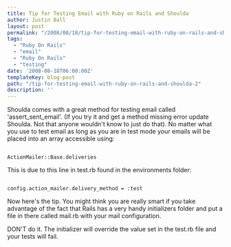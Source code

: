 ```yaml
---
title: Tip for Testing Email with Ruby on Rails and Shoulda
author: Justin Ball
layout: post
permalink: "/2008/08/18/tip-for-testing-email-with-ruby-on-rails-and-shoulda-2/"
tags:
  - "Ruby On Rails"
  - "email"
  - "Ruby On Rails"
  - "testing"
date: '2008-08-18T06:00:00Z'
templateKey: blog-post
path: "/tip-for-testing-email-with-ruby-on-rails-and-shoulda-2"
description: ''
---
```


Shoulda comes with a great method for testing email called 'assert_sent_email'.  (If you try it and get a method missing error update Shoulda.  Not that anyone wouldn't know to just do that).  No matter what you use to test email as long as you are in test mode your emails will be placed into an array accessible using:
<pre><code class="ruby">
ActionMailer::Base.deliveries
</pre></code>

This is due to this line in test.rb found in the environments folder:
<pre><code class="ruby">
config.action_mailer.delivery_method = :test
</pre></code>

Now here's the tip.  You might think you are really smart if you take advantage of the fact that Rails has a very handy initializers folder and put a file in there called mail.rb with your mail configuration.

DON'T do it.  The initializer will override the value set in the test.rb file and your tests will fail.
